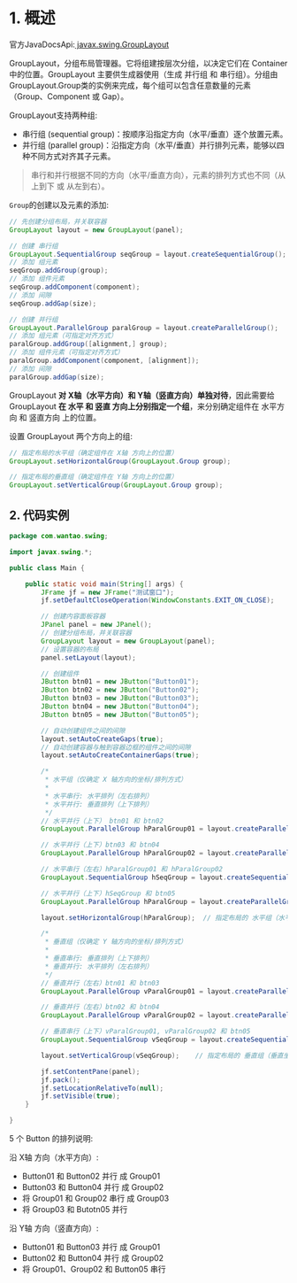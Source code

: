 # 1. 概述
官方JavaDocsApi:[ javax.swing.GroupLayout](https://docs.oracle.com/javase/8/docs/api/javax/swing/GroupLayout.html)

GroupLayout，分组布局管理器。它将组建按层次分组，以决定它们在 Container 中的位置。GroupLayout 主要供生成器使用（生成 并行组 和 串行组）。分组由GroupLayout.Group类的实例来完成，每个组可以包含任意数量的元素（Group、Component 或 Gap）。

GroupLayout支持两种组:

- 串行组 (sequential group)：按顺序沿指定方向（水平/垂直）逐个放置元素。
- 并行组 (parallel group)：沿指定方向（水平/垂直）并行排列元素，能够以四种不同方式对齐其子元素。

> 串行和并行根据不同的方向（水平/垂直方向），元素的排列方式也不同（从上到下 或 从左到右）。

`Group`的创建以及元素的添加:

```java
// 先创建分组布局，并关联容器
GroupLayout layout = new GroupLayout(panel);

// 创建 串行组
GroupLayout.SequentialGroup seqGroup = layout.createSequentialGroup();
// 添加 组元素
seqGroup.addGroup(group);
// 添加 组件元素
seqGroup.addComponent(component);
// 添加 间隙
seqGroup.addGap(size);

// 创建 并行组
GroupLayout.ParallelGroup paralGroup = layout.createParallelGroup();
// 添加 组元素（可指定对齐方式）
paralGroup.addGroup([alignment,] group);
// 添加 组件元素（可指定对齐方式）
paralGroup.addComponent(component, [alignment]);
// 添加 间隙
paralGroup.addGap(size);
```

GroupLayout **对 X轴（水平方向）和 Y轴（竖直方向）单独对待**，因此需要给 GroupLayout **在 水平 和 竖直 方向上分别指定一个组**，来分别确定组件在 水平方向 和 竖直方向 上的位置。

设置 GroupLayout 两个方向上的组:

```java
// 指定布局的水平组（确定组件在 X轴 方向上的位置）
GroupLayout.setHorizontalGroup(GroupLayout.Group group);

// 指定布局的垂直组（确定组件在 Y轴 方向上的位置）
GroupLayout.setVerticalGroup(GroupLayout.Group group);
```

## 2. 代码实例

```java
package com.wantao.swing;

import javax.swing.*;

public class Main {

    public static void main(String[] args) {
        JFrame jf = new JFrame("测试窗口");
        jf.setDefaultCloseOperation(WindowConstants.EXIT_ON_CLOSE);

        // 创建内容面板容器
        JPanel panel = new JPanel();
        // 创建分组布局，并关联容器
        GroupLayout layout = new GroupLayout(panel);
        // 设置容器的布局
        panel.setLayout(layout);

        // 创建组件
        JButton btn01 = new JButton("Button01");
        JButton btn02 = new JButton("Button02");
        JButton btn03 = new JButton("Button03");
        JButton btn04 = new JButton("Button04");
        JButton btn05 = new JButton("Button05");

        // 自动创建组件之间的间隙
        layout.setAutoCreateGaps(true);
        // 自动创建容器与触到容器边框的组件之间的间隙
        layout.setAutoCreateContainerGaps(true);

        /*
         * 水平组（仅确定 X 轴方向的坐标/排列方式）
         *
         * 水平串行: 水平排列（左右排列）
         * 水平并行: 垂直排列（上下排列）
         */
        // 水平并行（上下） btn01 和 btn02
        GroupLayout.ParallelGroup hParalGroup01 = layout.createParallelGroup().addComponent(btn01).addComponent(btn02);

        // 水平并行（上下）btn03 和 btn04
        GroupLayout.ParallelGroup hParalGroup02 = layout.createParallelGroup().addComponent(btn03).addComponent(btn04);

        // 水平串行（左右）hParalGroup01 和 hParalGroup02
        GroupLayout.SequentialGroup hSeqGroup = layout.createSequentialGroup().addGroup(hParalGroup01).addGroup(hParalGroup02);

        // 水平并行（上下）hSeqGroup 和 btn05
        GroupLayout.ParallelGroup hParalGroup = layout.createParallelGroup().addGroup(hSeqGroup).addComponent(btn05, GroupLayout.Alignment.CENTER);

        layout.setHorizontalGroup(hParalGroup);  // 指定布局的 水平组（水平坐标）

        /*
         * 垂直组（仅确定 Y 轴方向的坐标/排列方式）
         *
         * 垂直串行: 垂直排列（上下排列）
         * 垂直并行: 水平排列（左右排列）
         */
        // 垂直并行（左右）btn01 和 btn03
        GroupLayout.ParallelGroup vParalGroup01 = layout.createParallelGroup().addComponent(btn01).addComponent(btn03);

        // 垂直并行（左右）btn02 和 btn04
        GroupLayout.ParallelGroup vParalGroup02 = layout.createParallelGroup().addComponent(btn02).addComponent(btn04);

        // 垂直串行（上下）vParalGroup01, vParalGroup02 和 btn05
        GroupLayout.SequentialGroup vSeqGroup = layout.createSequentialGroup().addGroup(vParalGroup01).addGroup(vParalGroup02).addComponent(btn05);

        layout.setVerticalGroup(vSeqGroup);    // 指定布局的 垂直组（垂直坐标）

        jf.setContentPane(panel);
        jf.pack();
        jf.setLocationRelativeTo(null);
        jf.setVisible(true);
    }

}
```

5 个 Button 的排列说明:

沿 X轴 方向（水平方向）:

- Button01 和 Button02 并行 成 Group01
- Button03 和 Button04 并行 成 Group02
- 将 Group01 和 Group02 串行 成 Group03
- 将 Group03 和 Butotn05 并行

沿 Y轴 方向（竖直方向）:

- Button01 和 Button03 并行 成 Group01
- Button02 和 Button04 并行 成 Group02
- 将 Group01、Group02 和 Button05 串行
  